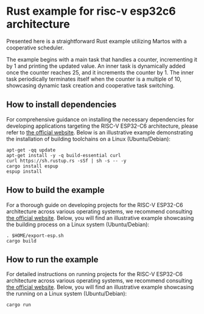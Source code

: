 # Rust example for risc-v esp32c6 architecture

Presented here is a straightforward Rust example utilizing Martos with a cooperative scheduler.

The example begins with a main task that handles a counter, incrementing it by 1 and printing the updated value.
An inner task is dynamically added once the counter reaches 25, and it increments the counter by 1. The inner task
periodically terminates itself when the counter is a multiple of 10, showcasing dynamic task creation and cooperative
task switching.

## How to install dependencies

For comprehensive guidance on installing the necessary dependencies for developing applications targeting the RISC-V
ESP32-C6 architecture,
please refer to [the official website](https://docs.esp-rs.org/book/installation/riscv-and-xtensa.html).
Below is an illustrative example demonstrating the installation of building toolchains on a Linux (Ubuntu/Debian):

```
apt-get -qq update
apt-get install -y -q build-essential curl
curl https://sh.rustup.rs -sSf | sh -s -- -y
cargo install espup
espup install
```

## How to build the example

For a thorough guide on developing projects for the RISC-V ESP32-C6 architecture across various operating systems,
we recommend
consulting [the official website](https://docs.esp-rs.org/book/installation/riscv-and-xtensa.html#3-set-up-the-environment-variables).
Below, you will find an illustrative example showcasing the building process on a Linux system (Ubuntu/Debian):

```
. $HOME/export-esp.sh
cargo build
```

## How to run the example

For detailed instructions on running projects for the RISC-V ESP32-C6 architecture across various operating systems,
we recommend consulting [the official website](https://docs.esp-rs.org/book/tooling/espflash.html).
Below, you will find an illustrative example showcasing the running on a Linux system (Ubuntu/Debian):

```
cargo run
```
